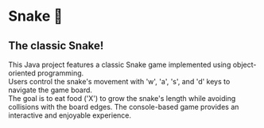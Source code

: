 Snake 🐍
=========
The classic Snake!
------------------
This Java project features a classic Snake game implemented using object-oriented programming.  
Users control the snake's movement with 'w', 'a', 's', and 'd' keys to  navigate the game board.  
The goal is to eat food ('X') to grow the snake's length while avoiding collisions with the board edges. The console-based game provides an  interactive and enjoyable experience.

